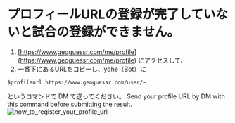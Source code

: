 # プロフィールURLの登録が完了していないと試合の登録ができません。
1. [https://www.geoguessr.com/me/profile](https://www.geoguessr.com/me/profile) にアクセスして、
2. 一番下にあるURLをコピーし、yohe（Bot）に
```
$profileurl https://www.geoguessr.com/user/~
```
というコマンドで DM で送ってください。
Send your profile URL by DM with this command before submitting the result.
![how_to_register_your_profile_url](https://midoika.github.io/Guess_Lounge/how_to_register_your_profile_url/how_to_copy_geoguessr_profile_url.png "サンプル")
